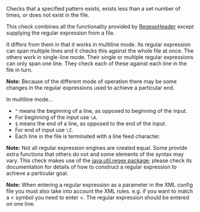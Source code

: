 Checks that a specified pattern exists, exists less than a set number of
times, or does not exist in the file.

This check combines all the functionality provided by
[RegexpHeader](../header/regexpheader.html#RegexpHeader) except
supplying the regular expression from a file.

It differs from them in that it works in multiline mode. Its regular
expression can span multiple lines and it checks this against the whole
file at once. The others work in single-line mode. Their single or
multiple regular expressions can only span one line. They check each of
these against each line in the file in turn.

**Note:** Because of the different mode of operation there may be some
changes in the regular expressions used to achieve a particular end.

In multiline mode...

- `^` means the beginning of a line, as opposed to beginning of the
  input.
- For beginning of the input use `\A`.
- `$` means the end of a line, as opposed to the end of the input.
- For end of input use `\Z`.
- Each line in the file is terminated with a line feed character.

**Note:** Not all regular expression engines are created equal. Some
provide extra functions that others do not and some elements of the
syntax may vary. This check makes use of the [java.util.regex
package](https://docs.oracle.com/en/java/javase/11/docs/api/java.base/java/util/regex/package-summary.html);
please check its documentation for details of how to construct a regular
expression to achieve a particular goal.

**Note:** When entering a regular expression as a parameter in the XML
config file you must also take into account the XML rules. e.g. if you
want to match a \< symbol you need to enter &lt;. The regular expression
should be entered on one line.
